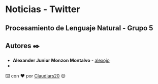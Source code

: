 # Noticias - Twitter
## Procesamiento de Lenguaje Natural - Grupo 5
## Autores ✒️
* **Alexander Junior Monzon Montalvo** - [alexojo](https://github.com/alexojo)
* 
⌨️ con ❤️ por [Claudiars20](https://github.com/Claudiars20) 😊
